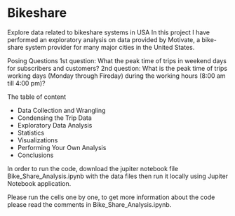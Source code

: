 # Bikeshare
Explore data related to bikeshare systems in USA
In this project I have performed an exploratory analysis on data provided by Motivate, a bike-share system provider for many major 
cities in the United States.

Posing Questions
1st question: What the peak time of trips in weekend days for subscribers and customers? 
2nd question: What is the peak time of trips working days (Monday through Fireday) during the working hours (8:00 am till 4:00 pm)?

The table of content
- Data Collection and Wrangling
- Condensing the Trip Data
- Exploratory Data Analysis
- Statistics
- Visualizations
- Performing Your Own Analysis
- Conclusions

In order to run the code, download the jupiter notebook file Bike_Share_Analysis.ipynb with the data files then run it locally using Jupiter Notebook application.

Please run the cells one by one, to get more information about the code please read the comments in Bike_Share_Analysis.ipynb.
